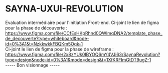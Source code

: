 # SAYNA-UXUI-REVOLUTION
Evaluation intermédiaire pour l'initiation Front-end. 
Ci-joint le lien de figma pour la phase de découverte : https://www.figma.com/file/CCfEsHKpRhnd0QWlmqDNA2/template_phase_de_decouverte?type=whiteboard&node-id=0%3A1&t=NzkkwkkFBQKm5Oqk-1 <br>
Ci-joint le lien de figma pour la phase de wireframe : https://www.figma.com/file/2x8zYUk0IBYOQ6mY4VJi63/SaynaRevolution?type=design&node-id=0%3A1&mode=design&t=1XfKRFImGtDT9ugZ-1 <br>
----- Bon visionnage -----
